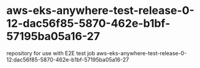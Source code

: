 # aws-eks-anywhere-test-release-0-12-dac56f85-5870-462e-b1bf-57195ba05a16-27
repository for use with E2E test job aws-eks-anywhere-test-release-0-12:dac56f85-5870-462e-b1bf-57195ba05a16-27

